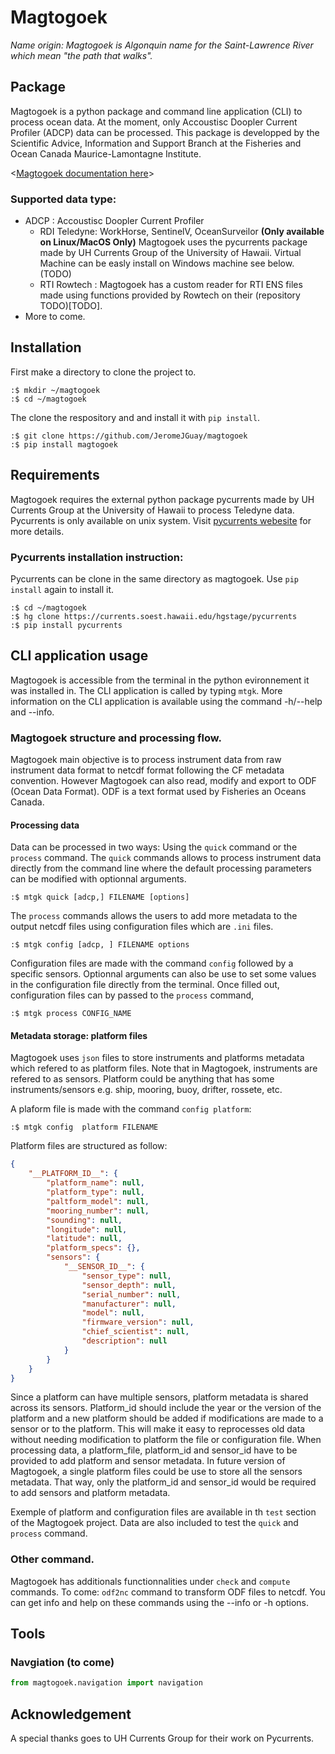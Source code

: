 # Magtogoek 
*Name origin: Magtogoek is Algonquin name for the Saint-Lawrence River which mean "the path that walks".*

## Package


Magtogoek is a python package and command line application (CLI) to process ocean data. 
At the moment, only Accoustisc Doopler Current Profiler (ADCP) data can be processed. 
This package is developped by the Scientific Advice, Information and Support Branch at the Fisheries and Ocean Canada Maurice-Lamontagne Institute.

<[Magtogoek documentation here](https://jeromejguay.github.io/magtogoek/)>

### Supported data type:

* ADCP : Accoustisc Doopler Current Profiler 
  - RDI Teledyne: WorkHorse, SentinelV, OceanSurveilor **(Only available on Linux/MacOS Only)**
    Magtogoek uses the pycurrents package made by UH Currents Group of the University of Hawaii.
    Virtual Machine can be easly install on Windows machine see below.(TODO)
  - RTI Rowtech : 
    Magtogoek has a custom reader for RTI ENS files made using functions provided by Rowtech on
    their (repository TODO)[TODO].
* More to come.

## Installation
First make a directory to clone the project to.
```shell
:$ mkdir ~/magtogoek
:$ cd ~/magtogoek
```
The clone the respository and and install it with `pip install`. 

```shell
:$ git clone https://github.com/JeromeJGuay/magtogoek
:$ pip install magtogoek
```
## Requirements
Magtogoek requires the external python package pycurrents made by UH Currents Group at the University of Hawaii to process Teledyne data. Pycurrents is only available on unix system. Visit [pycurrents webesite](https://currents.soest.hawaii.edu/ocn_data_analysis/installation.html) for more details.

### Pycurrents installation instruction:
Pycurrents can be clone in the same directory as magtogoek. Use `pip install` again to install it.
```shell
:$ cd ~/magtogoek
:$ hg clone https://currents.soest.hawaii.edu/hgstage/pycurrents
:$ pip install pycurrents
```

## CLI application usage
Magtogoek is accessible from the terminal in the python evironnement it was installed in. 
The CLI application is called by typing `mtgk`. 
More information on the CLI application is available using the command -h/--help and --info.

### Magtogoek structure and processing flow.
Magtogoek main objective is to process instrument data from raw instrument data format to netcdf format following the CF metadata convention. 
However Magtogoek can also read, modify and export to ODF (Ocean Data Format).
ODF is a text format used by Fisheries an Oceans Canada.

#### Processing data
Data can be processed in two ways: Using the `quick` command or the `process` command. 
The `quick` commands allows to process instrument data directly from the command line where the default processing parameters can be modified with optionnal arguments.
```Shell
:$ mtgk quick [adcp,] FILENAME [options]
```
The `process` commands allows the users to add more metadata to the output netcdf files using configuration files which are `.ini` files.
```Shell
:$ mtgk config [adcp, ] FILENAME options
```
Configuration files are made with the command `config` followed by a specific sensors. 
Optionnal arguments can also be use to set some values in the configuration file directly from the terminal.
Once filled out, configuration files can by passed to the `process` command,
```Shell
:$ mtgk process CONFIG_NAME
```

#### Metadata storage: platform files
Magtogoek uses `json` files to store instruments and platforms metadata which refered to as platform files.
Note that in Magtogoek, instruments are refered to as sensors. 
Platform could be anything that has some instruments/sensors e.g. ship, mooring, buoy, drifter, rossete, etc.

A plaform file is made with the command `config platform`:
```Shell
:$ mtgk config  platform FILENAME 
```
Platform files are structured as follow:

```json
{
    "__PLATFORM_ID__": {
        "platform_name": null,
        "platform_type": null,
        "paltform_model": null,
        "mooring_number": null,
        "sounding": null,
        "longitude": null,
        "latitude": null,
        "platform_specs": {},
        "sensors": {
            "__SENSOR_ID__": {
                "sensor_type": null,
                "sensor_depth": null,
                "serial_number": null,
                "manufacturer": null,
                "model": null,
                "firmware_version": null,
                "chief_scientist": null,
                "description": null
            }
        }
    }
}
```

Since a platform can have multiple sensors, platform metadata is shared across its sensors.
Platform\_id should include the year or the version of the platform and a new platform should be added if modifications are made to a sensor or to the platform.
This will make it easy to reprocesses old data without needing modification to platform the file or configuration file. 
When processing data, a platform\_file, platform\_id and sensor\_id have to be provided to add platform and sensor metadata.
In future version of Magtogoek, a single platform files could be use to store all the sensors metadata. 
That way, only the platform\_id and sensor\_id would be required to add sensors and platform metadata. 

Exemple of platform and configuration files are available in th `test` section of the Magtogoek project. 
Data are also included to test the `quick` and `process` command.

### Other command.

Magtogoek has additionals functionnalities under `check` and `compute` commands.
To come: `odf2nc` command to transform ODF files to netcdf.
You can get info and help on these commands using the --info or -h options.

## Tools

### Navgiation (to come)
```python
from magtogoek.navigation import navigation
```

## Acknowledgement
A special thanks goes to UH Currents Group for their work on Pycurrents.

